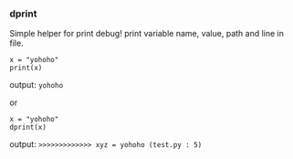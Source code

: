 ### dprint

Simple helper for print debug!
print variable name, value, path and line in file.

`x = "yohoho"`  
`print(x)`

output: `yohoho`

or 

`x = "yohoho"`  
`dprint(x)`

output: `>>>>>>>>>>>>> xyz = yohoho (test.py : 5)`